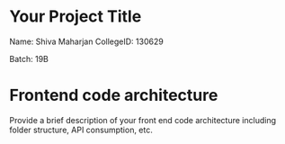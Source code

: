 # Your Project Title

Name: Shiva Maharjan
CollegeID: 130629 

Batch: 19B


# Frontend code architecture

Provide a brief description of your front end code architecture including folder structure, API consumption, etc.

